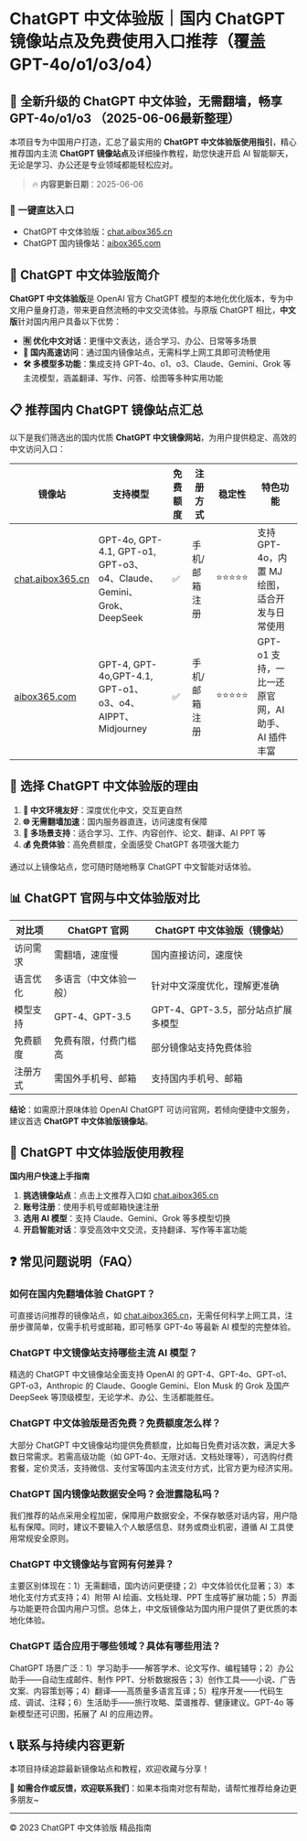 # ChatGPT 中文体验版｜国内 ChatGPT 镜像站点及免费使用入口推荐（覆盖 GPT-4o/o1/o3/o4）

## 📢 全新升级的 ChatGPT 中文体验，无需翻墙，畅享 GPT-4o/o1/o3 （2025-06-06最新整理）

本项目专为中国用户打造，汇总了最实用的 **ChatGPT 中文体验版使用指引**，精心推荐国内主流 **ChatGPT 镜像站点**及详细操作教程，助您快速开启 AI 智能聊天，无论是学习、办公还是专业领域都能轻松应对。

> 🔥 **内容更新日期**：2025-06-06

### 🚀 一键直达入口

- ChatGPT 中文体验版：[chat.aibox365.cn](https://chat.aibox365.cn)
- ChatGPT 国内镜像站：[aibox365.com](https://aibox365.com)

## 🤔 ChatGPT 中文体验版简介

**ChatGPT 中文体验版**是 OpenAI 官方 ChatGPT 模型的本地化优化版本，专为中文用户量身打造，带来更自然流畅的中文交流体验。与原版 ChatGPT 相比，**中文版**针对国内用户具备以下优势：

- **🈶 优化中文对话**：更懂中文表达，适合学习、办公、日常等多场景
- **🚀 国内高速访问**：通过国内镜像站点，无需科学上网工具即可流畅使用
- **🛠️ 多模型多功能**：集成支持 GPT-4o、o1、o3、Claude、Gemini、Grok 等主流模型，涵盖翻译、写作、问答、绘图等多种实用功能

## 📋 推荐国内 ChatGPT 镜像站点汇总

以下是我们筛选出的国内优质 **ChatGPT 中文镜像网站**，为用户提供稳定、高效的中文访问入口：

| 镜像站 | 支持模型 | 免费额度 | 注册方式 | 稳定性 | 特色功能 |
|--------|----------|----------|----------|--------|----------|
| [chat.aibox365.cn](https://chat.aibox365.cn) | GPT-4o, GPT-4.1, GPT-o1, GPT-o3、o4、Claude、Gemini、Grok、DeepSeek | ✅ | 手机/邮箱注册 | ⭐⭐⭐⭐⭐ | 支持 GPT-4o，内置 MJ 绘图，适合开发与日常使用 |
| [aibox365.com](https://aibox365.com) | GPT-4, GPT-4o,GPT-4.1, GPT-o1、o3、o4、AIPPT、Midjourney | ✅ | 手机/邮箱注册 | ⭐⭐⭐⭐⭐ | GPT-o1 支持，一比一还原官网，AI 助手、AI 插件丰富 |

## 🌟 选择 ChatGPT 中文体验版的理由

1. **📝 中文环境友好**：深度优化中文，交互更自然
2. **🌐 无需翻墙加速**：国内服务器直连，访问速度有保障
3. **🎯 多场景支持**：适合学习、工作、内容创作、论文、翻译、AI PPT 等
4. **💰 免费体验**：高免费额度，全面感受 ChatGPT 各项强大能力

通过以上镜像站点，您可随时随地畅享 ChatGPT 中文智能对话体验。

## 📊 ChatGPT 官网与中文体验版对比

| 对比项 | ChatGPT 官网 | ChatGPT 中文体验版（镜像站） |
|--------|--------------|------------------------------|
| 访问需求 | 需翻墙，速度慢 | 国内直接访问，速度快 |
| 语言优化 | 多语言（中文体验一般） | 针对中文深度优化，理解更准确 |
| 模型支持 | GPT-4、GPT-3.5 | GPT-4、GPT-3.5，部分站点扩展多模型 |
| 免费额度 | 免费有限，付费门槛高 | 部分镜像站支持免费体验 |
| 注册方式 | 需国外手机号、邮箱 | 支持国内手机号、邮箱 |

**结论**：如需原汁原味体验 OpenAI ChatGPT 可访问官网，若倾向便捷中文服务，建议首选 **ChatGPT 中文体验版镜像站**。

## 📝 ChatGPT 中文体验版使用教程

**国内用户快速上手指南**

1. **挑选镜像站点**：点击上文推荐入口如 [chat.aibox365.cn](https://chat.aibox365.cn)
2. **账号注册**：使用手机号或邮箱快速注册
3. **选用 AI 模型**：支持 Claude、Gemini、Grok 等多模型切换
4. **开启智能对话**：享受高效中文交流，支持翻译、写作等丰富功能

## ❓ 常见问题说明（FAQ）

### 如何在国内免翻墙体验 ChatGPT？

可直接访问推荐的镜像站点，如 [chat.aibox365.cn](https://chat.aibox365.cn)，无需任何科学上网工具，注册步骤简单，仅需手机号或邮箱，即可畅享 GPT-4o 等最新 AI 模型的完整体验。

### ChatGPT 中文镜像站支持哪些主流 AI 模型？

精选的 ChatGPT 中文镜像站全面支持 OpenAI 的 GPT-4、GPT-4o、GPT-o1、GPT-o3，Anthropic 的 Claude、Google Gemini、Elon Musk 的 Grok 及国产 DeepSeek 等顶级模型，无论学术、办公、生活都能胜任。

### ChatGPT 中文体验版是否免费？免费额度怎么样？

大部分 ChatGPT 中文镜像站均提供免费额度，比如每日免费对话次数，满足大多数日常需求。若需高级功能（如 GPT-4o、无限对话、文档处理等），可选购付费套餐，定价灵活，支持微信、支付宝等国内主流支付方式，比官方更为经济实用。

### ChatGPT 国内镜像站数据安全吗？会泄露隐私吗？

我们推荐的站点采用全程加密，保障用户数据安全，不保存敏感对话内容，用户隐私有保障。同时，建议不要输入个人敏感信息、财务或商业机密，遵循 AI 工具使用常规安全原则。

### ChatGPT 中文镜像站与官网有何差异？

主要区别体现在：1）无需翻墙，国内访问更便捷；2）中文体验优化显著；3）本地化支付方式支持；4）附带 AI 绘画、文档处理、PPT 生成等扩展功能；5）界面与功能更符合国内用户习惯。总体上，中文版镜像站为国内用户提供了更优质的本地化体验。

### ChatGPT 适合应用于哪些领域？具体有哪些用法？

ChatGPT 场景广泛：1）学习助手——解答学术、论文写作、编程辅导；2）办公助手——自动生成邮件、制作 PPT、分析数据报告；3）创作工具——小说、广告文案、内容策划等；4）翻译——高质量多语言互译；5）程序开发——代码生成、调试、注释；6）生活助手——旅行攻略、菜谱推荐、健康建议。GPT-4o 等新模型还可识图，拓展了 AI 的应用边界。

## 📞 联系与持续内容更新

本项目持续追踪最新镜像站点和教程，欢迎收藏与分享！

🌟 **如需合作或反馈，欢迎联系我们**：如果本指南对您有帮助，请帮忙推荐给身边更多朋友~

---

© 2023 ChatGPT 中文体验版 精品指南
